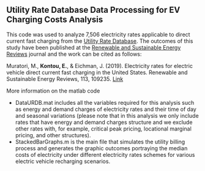 ## Utility Rate Database Data Processing for EV Charging Costs Analysis
This code was used to analyze 7,506 electricity rates applicable to direct current fast charging from the [Utility Rate Database](https://openei.org/wiki/Utility_Rate_Database). The outcomes of this study have been published at the [Renewable and Sustainable Energy Reviews](https://www.journals.elsevier.com/renewable-and-sustainable-energy-reviews) journal and the work can be cited as follows:

Muratori, M., **Kontou, E.**, & Eichman, J. (2019). Electricity rates for electric vehicle direct current fast charging in the United States. Renewable and Sustainable Energy Reviews, 113, 109235. [Link](https://doi.org/10.1016/j.rser.2019.06.042)

More information on the matlab code
* DataURDB.mat includes all the variables required for this analysis such as energy and demand charges of electricity rates and their time of day and seasonal variations (please note that in this analysis we only include rates that have energy and demand charges structure and we exclude other rates with, for example, critical peak pricing, locational marginal pricing, and other structures).
* StackedBarGraphs.m is the main file that simulates the utility billing process and generates the graphic outcomes portraying the median costs of electricity under different electricity rates schemes for various electric vehicle recharging scenarios.


